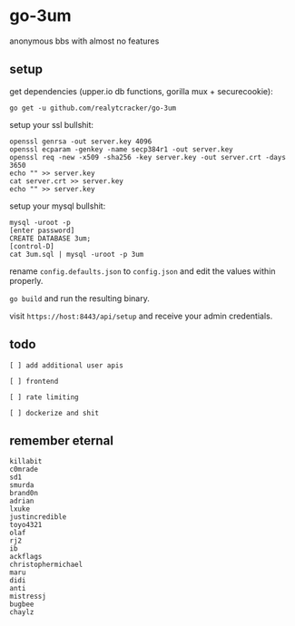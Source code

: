 # go-3um
anonymous bbs with almost no features

## setup
get dependencies (upper.io db functions, gorilla mux + securecookie):
```
go get -u github.com/realytcracker/go-3um
```

setup your ssl bullshit:

```
openssl genrsa -out server.key 4096
openssl ecparam -genkey -name secp384r1 -out server.key
openssl req -new -x509 -sha256 -key server.key -out server.crt -days 3650
echo "" >> server.key
cat server.crt >> server.key
echo "" >> server.key
```
setup your mysql bullshit:
```
mysql -uroot -p
[enter password]
CREATE DATABASE 3um;
[control-D]
cat 3um.sql | mysql -uroot -p 3um
```

rename `config.defaults.json` to `config.json` and edit the values within properly.

`go build` and run the resulting binary.

visit `https://host:8443/api/setup` and receive your admin credentials.

## todo

`[ ] add additional user apis`

`[ ] frontend`

`[ ] rate limiting`

`[ ] dockerize and shit`

## remember eternal

```
killabit
c0mrade
sd1
smurda
brand0n
adrian
lxuke
justincredible
toyo4321
olaf
rj2
ib
ackflags
christophermichael
maru
didi
anti
mistressj
bugbee
chaylz
```


